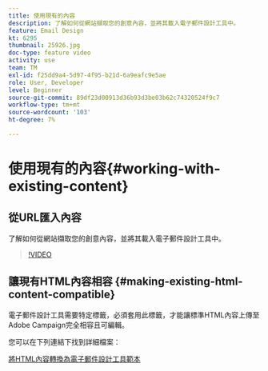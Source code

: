 ```yaml
---
title: 使用現有的內容
description: 了解如何從網站擷取您的創意內容，並將其載入電子郵件設計工具中。
feature: Email Design
kt: 6295
thumbnail: 25926.jpg
doc-type: feature video
activity: use
team: TM
exl-id: f25dd9a4-5d97-4f95-b21d-6a9eafc9e5ae
role: User, Developer
level: Beginner
source-git-commit: 89df23d00913d36b93d3be03b62c74320524f9c7
workflow-type: tm+mt
source-wordcount: '103'
ht-degree: 7%

---
```


# 使用現有的內容{#working-with-existing-content}

## 從URL匯入內容

了解如何從網站擷取您的創意內容，並將其載入電子郵件設計工具中。

>[!VIDEO](https://video.tv.adobe.com/v/25926?quality=12&learn=on)

## 讓現有HTML內容相容 {#making-existing-html-content-compatible}

電子郵件設計工具需要特定標籤，必須套用此標籤，才能讓標準HTML內容上傳至Adobe Campaign完全相容且可編輯。

您可以在下列連結下找到詳細檔案：

[將HTML內容轉換為電子郵件設計工具範本](https://experienceleague.adobe.com/docs/campaign-standard/using/designing-content/building-email-content/using-existing-content.html?lang=en)
